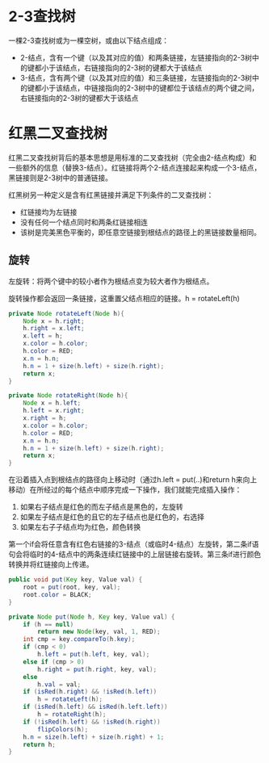 # 2-3查找树

一棵2-3查找树或为一棵空树，或由以下结点组成：

-   2-结点，含有一个键（以及其对应的值）和两条链接，左链接指向的2-3树中的键都小于该结点，右链接指向的2-3树的键都大于该结点
-   3-结点，含有两个键（以及其对应的值）和三条链接，左链接指向的2-3树中的键都小于该结点，中链接指向的2-3树中的键都位于该结点的两个键之间，右链接指向的2-3树的键都大于该结点

# 红黑二叉查找树

红黑二叉查找树背后的基本思想是用标准的二叉查找树（完全由2-结点构成）和一些额外的信息（替换3-结点）。红链接将两个2-结点连接起来构成一个3-结点，黑链接则是2-3树中的普通链接。

红黑树另一种定义是含有红黑链接并满足下列条件的二叉查找树：

-   红链接均为左链接
-   没有任何一个结点同时和两条红链接相连
-   该树是完美黑色平衡的，即任意空链接到根结点的路径上的黑链接数量相同。

## 旋转

左旋转：将两个键中的较小者作为根结点变为较大者作为根结点。

旋转操作都会返回一条链接，这重置父结点相应的链接。h = rotateLeft(h)

```java
private Node rotateLeft(Node h){
    Node x = h.right;
    h.right = x.left;
    x.left = h;
    x.color = h.color;
    h.color = RED;
    x.n = h.n;
    h.n = 1 + size(h.left) + size(h.right);
    return x;
}

private Node rotateRight(Node h){
    Node x = h.left;
    h.left = x.right;
    x.right = h;
    x.color = h.color;
    h.color = RED;
    x.n = h.n;
    h.n = 1 + size(h.left) + size(h.right);
    return x;
}
```

在沿着插入点到根结点的路径向上移动时（通过h.left = put(..)和return h来向上移动）在所经过的每个结点中顺序完成一下操作，我们就能完成插入操作：

1.  如果右子结点是红色的而左子结点是黑色的，左旋转
2.  如果左子结点是红色的且它的左子结点也是红色的，右选择
3.  如果左右子子结点均为红色，颜色转换

第一个if会将任意含有红色右链接的3-结点（或临时4-结点）左旋转，第二条if语句会将临时的4-结点中的两条连续红链接中的上层链接右旋转。第三条if进行颜色转换并将红链接向上传递。

```java
public void put(Key key, Value val) {
    root = put(root, key, val);
    root.color = BLACK;
}

private Node put(Node h, Key key, Value val) {
    if (h == null)
        return new Node(key, val, 1, RED);
    int cmp = key.compareTo(h.key);
    if (cmp < 0)
        h.left = put(h.left, key, val);
    else if (cmp > 0)
        h.right = put(h.right, key, val);
    else
        h.val = val;
    if (isRed(h.right) && !isRed(h.left))
        h = rotateLeft(h);
    if (isRed(h.left) && isRed(h.left.left))
        h = rotateRight(h);
    if (!isRed(h.left) && !isRed(h.right))
        flipColors(h);
    h.n = size(h.left) + size(h.right) + 1;
    return h;
}
```